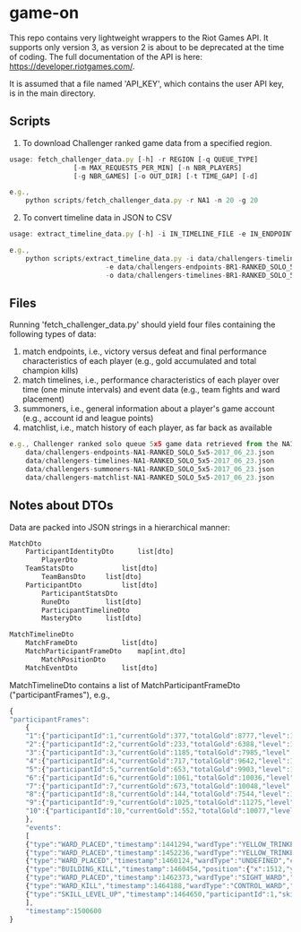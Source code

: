 # game-on

This repo contains very lightweight wrappers to the Riot Games API. It supports only version 3, as version 2 is about to be deprecated at the time of coding. The full documentation of the API is here: https://developer.riotgames.com/.

It is assumed that a file named 'API_KEY', which contains the user API key, is in the main directory.


## Scripts
1. To download Challenger ranked game data from a specified region.
```javascript
usage: fetch_challenger_data.py [-h] -r REGION [-q QUEUE_TYPE]
				[-m MAX_REQUESTS_PER_MIN] [-n NBR_PLAYERS]
				[-g NBR_GAMES] [-o OUT_DIR] [-t TIME_GAP] [-d]

e.g.,
	python scripts/fetch_challenger_data.py -r NA1 -n 20 -g 20
```

2. To convert timeline data in JSON to CSV
```javascript
usage: extract_timeline_data.py [-h] -i IN_TIMELINE_FILE -e IN_ENDPOINT_FILE -o OUT_FILE

e.g.,
	python scripts/extract_timeline_data.py -i data/challengers-timelines-BR1-RANKED_SOLO_5x5-2017_06_23.json
						-e data/challengers-endpoints-BR1-RANKED_SOLO_5x5-2017_06_23.json
						-o data/challengers-timelines-BR1-RANKED_SOLO_5x5-2017_06_23.csv
```


## Files
Running 'fetch_challenger_data.py' should yield four files containing the following types of data:
1. match endpoints, i.e., victory versus defeat and final performance characteristics of each player (e.g., gold accumulated and total champion kills)
2. match timelines, i.e., performance characteristics of each player over time (one minute intervals) and event data (e.g., team fights and ward placement)
3. summoners, i.e., general information about a player's game account (e.g., account id and league points)
4. matchlist, i.e., match history of each player, as far back as available
```javascript
e.g., Challenger ranked solo queue 5x5 game data retrieved from the NA1 server...
	data/challengers-endpoints-NA1-RANKED_SOLO_5x5-2017_06_23.json
	data/challengers-timelines-NA1-RANKED_SOLO_5x5-2017_06_23.json
	data/challengers-summoners-NA1-RANKED_SOLO_5x5-2017_06_23.json
	data/challengers-matchlist-NA1-RANKED_SOLO_5x5-2017_06_23.json
```


## Notes about DTOs
Data are packed into JSON strings in a hierarchical manner:
```javascript
MatchDto
	ParticipantIdentityDto		list[dto]
		PlayerDto
	TeamStatsDto			list[dto]
		TeamBansDto		list[dto]
	ParticipantDto			list[dto]
		ParticipantStatsDto
		RuneDto			list[dto]
		ParticipantTimelineDto
		MasteryDto		list[dto]
```

```javascript
MatchTimelineDto
	MatchFrameDto			list[dto]
	MatchParticipantFrameDto	map[int,dto]
		MatchPositionDto
	MatchEventDto			list[dto]
```

MatchTimelineDto contains a list of MatchParticipantFrameDto ("participantFrames"),
e.g.,
```javascript
{
"participantFrames":
	{
	"1":{"participantId":1,"currentGold":377,"totalGold":8777,"level":14,"xp":11445,"minionsKilled":199,"jungleMinionsKilled":1},
	"2":{"participantId":2,"currentGold":233,"totalGold":6388,"level":11,"xp":7323,"minionsKilled":37,"jungleMinionsKilled":0},
	"3":{"participantId":3,"currentGold":1185,"totalGold":7985,"level":12,"xp":8826,"minionsKilled":20,"jungleMinionsKilled":84},
	"4":{"participantId":4,"currentGold":717,"totalGold":9642,"level":14,"xp":12376,"minionsKilled":227,"jungleMinionsKilled":12},
	"5":{"participantId":5,"currentGold":653,"totalGold":9903,"level":12,"xp":8769,"minionsKilled":200,"jungleMinionsKilled":1},
	"6":{"participantId":6,"currentGold":1061,"totalGold":10036,"level":14,"xp":12671,"minionsKilled":232,"jungleMinionsKilled":1},
	"7":{"participantId":7,"currentGold":673,"totalGold":10048,"level":13,"xp":10752,"minionsKilled":204,"jungleMinionsKilled":1},
	"8":{"participantId":8,"currentGold":144,"totalGold":7544,"level":11,"xp":7744,"minionsKilled":26,"jungleMinionsKilled":8},
	"9":{"participantId":9,"currentGold":1025,"totalGold":11275,"level":14,"xp":12844,"minionsKilled":29,"jungleMinionsKilled":165},
	"10":{"participantId":10,"currentGold":552,"totalGold":10077,"level":14,"xp":11854,"minionsKilled":194,"jungleMinionsKilled":3}
	},
	"events":
	[
	{"type":"WARD_PLACED","timestamp":1441294,"wardType":"YELLOW_TRINKET","creatorId":3},
	{"type":"WARD_PLACED","timestamp":1452236,"wardType":"YELLOW_TRINKET","creatorId":3},
	{"type":"WARD_PLACED","timestamp":1460124,"wardType":"UNDEFINED","creatorId":9},
	{"type":"BUILDING_KILL","timestamp":1460454,"position":{"x":1512,"y":6699},"killerId":10,"assistingParticipantIds":[6,7,8],"teamId":100,"buildingType":"TOWER_BUILDING","laneType":"TOP_LANE","towerType":"INNER_TURRET"},
	{"type":"WARD_PLACED","timestamp":1462373,"wardType":"SIGHT_WARD","creatorId":8},
	{"type":"WARD_KILL","timestamp":1464188,"wardType":"CONTROL_WARD","killerId":9},
	{"type":"SKILL_LEVEL_UP","timestamp":1464650,"participantId":1,"skillSlot":2,"levelUpType":"NORMAL"}
	],
	"timestamp":1500600
}
```

